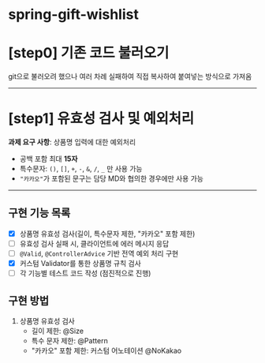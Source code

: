 # spring-gift-wishlist
# [step0] 기존 코드 불러오기

git으로 불러오려 했으나 여러 차례 실패하여 직접 복사하여 붙여넣는 방식으로 가져옴

---
# [step1] 유효성 검사 및 예외처리

**과제 요구 사항**: 상품명 입력에 대한 예외처리
- 공백 포함 최대 **15자**
- 특수문자: `()`, `[]`, `+`, `-`, `&`, `/`, `_` 만 사용 가능
- `"카카오"`가 포함된 문구는 담당 MD와 협의한 경우에만 사용 가능

---

## 구현 기능 목록
- [x] 상품명 유효성 검사(길이, 특수문자 제한, "카카오" 포함 제한)
- [ ] 유효성 검사 실패 시, 클라이언트에 에러 메시지 응답
- [ ] `@Valid`, `@ControllerAdvice` 기반 전역 예외 처리 구현
- [x] 커스텀 Validator를 통한 상품명 규칙 검사
- [ ] 각 기능별 테스트 코드 작성 (점진적으로 진행)

## 구현 방법
1. 상품명 유효성 검사 
   - 길이 제한: @Size
   - 특수 문자 제한: @Pattern
   - "카카오" 포함 제한: 커스텀 어노테이션 @NoKakao